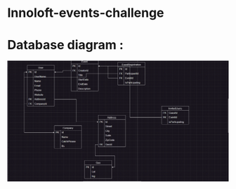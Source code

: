 # Innoloft-events-challenge

<h1>Database diagram : </h1>

<img src="https://github.com/Daniel99W/Innoloft-events-challenge/blob/main/Innoloft-back-end-app-challenge/Innoloft-back-end-app-challenge/Events%20diagram.png"/>
